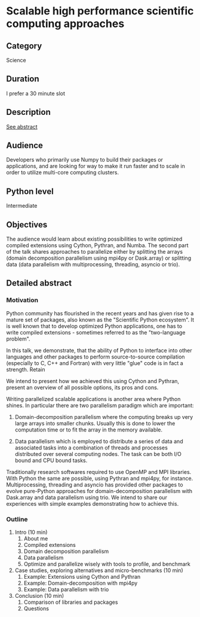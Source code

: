 # Scalable high performance scientific computing approaches

## Category
Science

## Duration
I prefer a 30 minute slot

## Description
[See abstract](cfp/abstract.md)

## Audience
Developers who primarily use Numpy to build their packages or applications, and
are looking for way to make it run faster and to scale in order to utilize
multi-core computing clusters.

## Python level
Intermediate

## Objectives

The audience would learn about existing possibilities to write optimized
compiled extensions using Cython, Pythran, and Numba. The second part of the talk
shares approaches to parallelize either by splitting the arrays (domain
decomposition parallelism using mpi4py or Dask.array) or splitting data (data
parallelism with multiprocessing, threading, asyncio or trio).


## Detailed abstract
### Motivation
Python community has flourished in the recent years and has given rise to a
mature set of packages, also known as the  "Scientific Python ecosystem". It is
well known that to develop optimized Python applications, one has to write
compiled extensions - sometimes referred to as the "two-language problem".

In this talk, we demonstrate, that the ability of Python to interface into
other languages and other packages to perform source-to-source compilation
(especially to C, C++ and Fortran) with very little "glue" code is in fact a
strength. Retain

We intend to present how we achieved this using Cython and Pythran,
present an overview of all possible options, its pros and cons.

Writing parallelized scalable applications is another area where Python shines.
In particular there are two parallelism paradigm which are important:

  1. Domain-decomposition parallelism where the computing breaks up very large
     arrays into smaller chunks. Usually this is done to lower the computation
     time or to fit the array in the memory available.

  2. Data parallelism which is employed to distribute a series of data and
     associated tasks into a combination of threads and processes distributed
     over several computing nodes. The task can be both I/O bound and CPU
     bound tasks.

Traditionally research softwares required to use OpenMP and MPI libraries. With
Python the same are possible, using Pythran and mpi4py, for instance.
Multiprocessing, threading and asyncio has provided other packages to evolve
pure-Python approaches for domain-decomposition parallelism with Dask.array and
data parallelism using trio. We intend to share our experiences with simple
examples demonstrating how to achieve this.

### Outline

1. Intro (10 min)
    1. About me
    1. Compiled extensions
    1. Domain decomposition parallelism
    1. Data parallelism
    1. Optimize and parallelize wisely with tools to profile, and benchmark
1. Case studies, exploring alternatives and micro-benchmarks (10 min)
    1. Example: Extensions using Cython and Pythran
    1. Example: Domain-decomposition with mpi4py
    1. Example: Data parallelism with trio
1. Conclusion (10 min)
    1. Comparison of libraries and packages
    1. Questions
